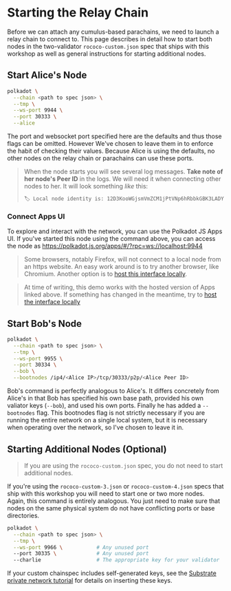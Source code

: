 # Starting the Relay Chain

Before we can attach any cumulus-based parachains, we need to launch a relay chain to connect to.
This page describes in detail how to start both nodes in the two-validator `rococo-custom.json` 
spec that ships with this workshop as well as general instructions for starting additional nodes.

## Start Alice's Node

```bash
polkadot \
  --chain <path to spec json> \
  --tmp \
  --ws-port 9944 \
  --port 30333 \
  --alice
```

The port and websocket port specified here are the defaults and thus those flags can be omitted.
However We've chosen to leave them in to enforce the habit of checking their values. Because Alice
is using the defaults, no other nodes on the relay chain or parachains can use these ports.

> When the node starts you will see several log messages. **Take note of her node's Peer ID** 
> in the logs. We will need it when connecting other nodes to her. It will look something _like_
> this: 
>
> ```bash
> 🏷 Local node identity is: 12D3KooWGjsmVmZCM1jPtVNp6hRbbkGBK3LADYNniJAKJ19NUYiq
> ```

### Connect Apps UI

To explore and interact with the network, you can use the Polkadot JS Apps UI. If you've started
this node using the command above, you can access the node as
https://polkadot.js.org/apps/#/?rpc=ws://localhost:9944

> Some browsers, notably Firefox, will not connect to a local node from an https website. An easy
> work around is to try another browser, like Chromium. Another option is to
> [host this interface locally](https://github.com/polkadot-js/apps#development).

> At time of writing, this demo works with the hosted version of Apps linked above. If something has
> changed in the meantime, try to
> [host the interface locally](https://github.com/polkadot-js/apps#development)

## Start Bob's Node

```bash
polkadot \
  --chain <path to spec json> \
  --tmp \
  --ws-port 9955 \
  --port 30334 \
  --bob \
  --bootnodes /ip4/<Alice IP>/tcp/30333/p2p/<Alice Peer ID>
```

Bob's command is perfectly analogous to Alice's. It differs concretely from Alice's in that Bob has
specified his own base path, provided his own valiator keys (`--bob`), and used his own ports.
Finally he has added a `--bootnodes` flag. This bootnodes flag is not strictly necessary if you are
running the entire network on a single local system, but it is necessary when operating over the
network, so I've chosen to leave it in.

## Starting Additional Nodes (Optional)

> If you are using the `rococo-custom.json` spec, you do not need to start additional nodes.

If you're using the `rococo-custom-3.json` or `rococo-custom-4.json` specs that ship with this workshop you will
need to start one or two more nodes. Again, this command is entirely analogous. You just need to
make sure that nodes on the same physical system do not have conflicting ports or base directories.

```bash
polkadot \
  --chain <path to spec json> \
  --tmp \
  --ws-port 9966 \           # Any unused port
  --port 30335 \             # Any unused port
  --charlie                  # The appropriate key for your validator
```

If your custom chainspec includes self-generated keys, see the
[Substrate private network tutorial](https://substrate.dev/docs/en/tutorials/start-a-private-network/customchain#add-keys-to-keystore)
for details on inserting these keys.
